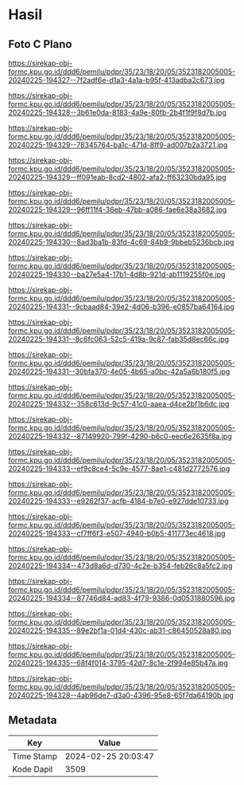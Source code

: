 # Hasil

## Foto C Plano

https://sirekap-obj-formc.kpu.go.id/ddd6/pemilu/pdpr/35/23/18/20/05/3523182005005-20240225-194327--7f2adf6e-d1a3-4a1a-b95f-413adba2c673.jpg

https://sirekap-obj-formc.kpu.go.id/ddd6/pemilu/pdpr/35/23/18/20/05/3523182005005-20240225-194328--3b61e0da-8183-4a9e-80fb-2b4f1f9f8d7b.jpg

https://sirekap-obj-formc.kpu.go.id/ddd6/pemilu/pdpr/35/23/18/20/05/3523182005005-20240225-194329--78345764-ba1c-471d-8ff9-ad007b2a3721.jpg

https://sirekap-obj-formc.kpu.go.id/ddd6/pemilu/pdpr/35/23/18/20/05/3523182005005-20240225-194329--ff091eab-8cd2-4802-afa2-ff63230bda95.jpg

https://sirekap-obj-formc.kpu.go.id/ddd6/pemilu/pdpr/35/23/18/20/05/3523182005005-20240225-194329--96ff11f4-36eb-47bb-a086-fae6e38a3682.jpg

https://sirekap-obj-formc.kpu.go.id/ddd6/pemilu/pdpr/35/23/18/20/05/3523182005005-20240225-194330--8ad3ba1b-83fd-4c69-84b9-9bbeb5236bcb.jpg

https://sirekap-obj-formc.kpu.go.id/ddd6/pemilu/pdpr/35/23/18/20/05/3523182005005-20240225-194330--ba27e5a4-17b1-4d8b-921d-ab1119255f0e.jpg

https://sirekap-obj-formc.kpu.go.id/ddd6/pemilu/pdpr/35/23/18/20/05/3523182005005-20240225-194331--9cbaad84-39e2-4d06-b396-e0857ba64164.jpg

https://sirekap-obj-formc.kpu.go.id/ddd6/pemilu/pdpr/35/23/18/20/05/3523182005005-20240225-194331--8c6fc063-52c5-419a-9c87-fab35d8ec66c.jpg

https://sirekap-obj-formc.kpu.go.id/ddd6/pemilu/pdpr/35/23/18/20/05/3523182005005-20240225-194331--30bfa370-4e05-4b65-a0bc-42a5a6b180f5.jpg

https://sirekap-obj-formc.kpu.go.id/ddd6/pemilu/pdpr/35/23/18/20/05/3523182005005-20240225-194332--358c613d-9c57-41c0-aaea-d4ce2bf1b6dc.jpg

https://sirekap-obj-formc.kpu.go.id/ddd6/pemilu/pdpr/35/23/18/20/05/3523182005005-20240225-194332--87149920-799f-4290-b6c0-eec6e2635f8a.jpg

https://sirekap-obj-formc.kpu.go.id/ddd6/pemilu/pdpr/35/23/18/20/05/3523182005005-20240225-194333--ef9c8ce4-5c9e-4577-8ae1-c481d2772576.jpg

https://sirekap-obj-formc.kpu.go.id/ddd6/pemilu/pdpr/35/23/18/20/05/3523182005005-20240225-194333--e9262f37-acfb-4184-b7e0-e927dde10733.jpg

https://sirekap-obj-formc.kpu.go.id/ddd6/pemilu/pdpr/35/23/18/20/05/3523182005005-20240225-194333--cf7ff6f3-e507-4940-b0b5-411773ec4618.jpg

https://sirekap-obj-formc.kpu.go.id/ddd6/pemilu/pdpr/35/23/18/20/05/3523182005005-20240225-194334--473d8a6d-d730-4c2e-b354-feb26c8a5fc2.jpg

https://sirekap-obj-formc.kpu.go.id/ddd6/pemilu/pdpr/35/23/18/20/05/3523182005005-20240225-194334--87746d84-ad83-4f79-9386-0d0531880596.jpg

https://sirekap-obj-formc.kpu.go.id/ddd6/pemilu/pdpr/35/23/18/20/05/3523182005005-20240225-194335--89e2bf1a-01d4-430c-ab31-c86450528a80.jpg

https://sirekap-obj-formc.kpu.go.id/ddd6/pemilu/pdpr/35/23/18/20/05/3523182005005-20240225-194335--68f4f014-3795-42d7-8c1e-2f994e85b47a.jpg

https://sirekap-obj-formc.kpu.go.id/ddd6/pemilu/pdpr/35/23/18/20/05/3523182005005-20240225-194328--4ab96de7-d3a0-4396-95e8-65f7da64190b.jpg


## Metadata

| Key        | Value               |
| ---------- | ------------------- |
| Time Stamp | 2024-02-25 20:03:47 |
| Kode Dapil | 3509                |



